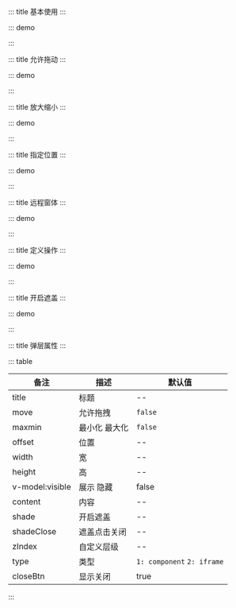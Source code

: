 ::: title 基本使用
:::

::: demo

<template>
  <lay-button @click="changeVisible1" type="primary">基础使用</lay-button>
  <lay-layer title="基础使用" v-model:visible="visible1">
    这是一个基础弹窗
  </lay-layer>
</template>

<script>
import { ref, watch } from "vue";
import { useRoute, useRouter } from "vue-router";
export default {
  setup() {

    const visible1 = ref(false)

    const changeVisible1 = function() {
        visible1.value = !visible1.value
    }

    return {
        visible1
    };
  },
};
</script>

:::

::: title 允许拖动
:::

::: demo

<template>
  <lay-button @click="changeVisible2" type="primary">允许拖动</lay-button>
  <lay-layer title="允许拖动" v-model:visible="visible2" move="true">
    这是一个可以拖拽的弹窗
  </lay-layer>
</template>

<script>
import { ref, watch } from "vue";
import { useRoute, useRouter } from "vue-router";
export default {
  setup() {

    const visible2 = ref(false)

    const changeVisible2 = function() {
        visible2.value = !visible2.value
    }

    return {
        visible2
    };
  },
};
</script>

:::

::: title 放大缩小
:::

::: demo

<template>
  <lay-button @click="changeVisible3" type="primary">放大缩小</lay-button>
  <lay-layer title="放大缩小" v-model:visible="visible3" move="true" maxmin="true">
        该弹窗支持放大缩小
  </lay-layer>
</template>

<script>
import { ref, watch } from "vue";
import { useRoute, useRouter } from "vue-router";
export default {
  setup() {

    const visible3 = ref(false)

    const changeVisible3 = function() {
        visible3.value = !visible3.value
    }

    return {
        visible3
    };
  },
};
</script>

:::

::: title 指定位置
:::

::: demo

<template>
  <lay-button @click="changeVisible4" type="primary">指定位置</lay-button>
  <lay-layer title="指定位置" v-model:visible="visible4" move="true" :offset="['100px','100px']">
        指定弹窗显示的默认位置
  </lay-layer>
</template>

<script>
import { ref, watch } from "vue";
import { useRoute, useRouter } from "vue-router";
export default {
  setup() {

    const visible4 = ref(false)

    const changeVisible4 = function() {
        visible4.value = !visible4.value
    }

    return {
        visible4
    };
  },
};
</script>

:::

::: title 远程窗体
:::

::: demo

<template>
  <lay-button @click="changeVisible5" type="primary">远程窗体</lay-button>
  <lay-layer title="加载 Iframe 内容" width="500px" height="400px" maxmin="true" v-model:visible="visible5" move="true" :type="type5" content="http://www.pearadmin.com"></lay-layer>
</template>

<script>
import { ref, watch } from "vue";
import { useRoute, useRouter } from "vue-router";
export default {
  setup() {

    const type5 = ref(2)
    const visible5 = ref(false)

    const changeVisible5 = function() {
        visible5.value = !visible5.value
    }

    return {
        type5,
        visible5
    };
  },
};
</script>

:::

::: title 定义操作
:::

::: demo

<template>
  <lay-button @click="changeVisible6" type="primary">定义操作</lay-button>
  <lay-layer title="定义操作" v-model:visible="visible6" move="true" :btn="btn6">
    定义一组弹窗操作按钮
  </lay-layer>
</template>

<script>
import { ref, watch } from "vue";
import { useRoute, useRouter } from "vue-router";
export default {
  setup() {

    const visible6 = ref(false)
    const btn6 = [
        {text:'确认', callback: ()=>{ alert("确认事件") }},
        {text:'取消', callback: ()=>{ alert("取消事件") }}
    ]

    const changeVisible6 = function() {
        visible6.value = !visible6.value
    }

    return {
        btn6,
        visible6
    };
  },
};
</script>

:::

::: title 开启遮盖
:::

::: demo

<template>
  <lay-button @click="changeVisible7" type="primary">开启遮盖</lay-button>
  <lay-layer title="开启遮盖" move="true" shade="true" v-model:visible="visible7">
        允许点击遮盖层关闭弹窗
  </lay-layer>
</template>

<script>
import { ref, watch } from "vue";
import { useRoute, useRouter } from "vue-router";
export default {
  setup() {

    const visible7 = ref(false)

    const changeVisible7 = function() {
        visible7.value = !visible7.value
    }

    return {
        visible7
    };
  },
};
</script>

:::

::: title 弹层属性
:::

::: table

| 备注            | 描述          | 默认值  |
| --------------- | ------------- | ------- |
| title           | 标题          | --      |
| move            | 允许拖拽      | `false` |
| maxmin          | 最小化 最大化 | `false` |
| offset          | 位置          | --      |
| width           | 宽            | --      |
| height          | 高            | --      |
| v-model:visible | 展示 隐藏     | false   |
| content         | 内容          | --      |
| shade           | 开启遮盖      | --      |
| shadeClose      | 遮盖点击关闭  | --      |
| zIndex          | 自定义层级    | --      |
| type            | 类型          | `1: component` `2: iframe` |
| closeBtn        | 显示关闭          | true |

:::